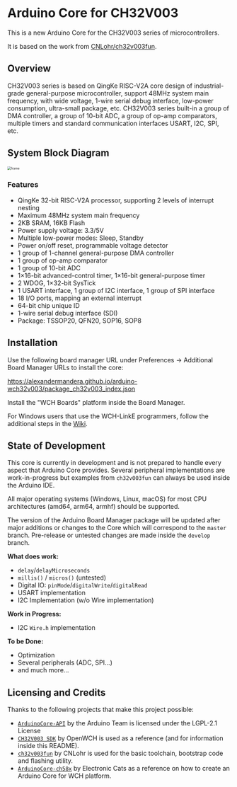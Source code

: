 # Arduino Core for CH32V003

This is a new Arduino Core for the CH32V003 series of microcontrollers.

It is based on the work from [CNLohr/ch32v003fun](https://github.com/CNLohr/ch32v003fun).


## Overview
CH32V003 series is based on QingKe RISC-V2A core design of industrial-grade general-purpose microcontroller, support 48MHz system main frequency, with wide voltage, 1-wire serial debug interface, low-power consumption, ultra-small package, etc. CH32V003 series built-in a group of DMA controller, a group of 10-bit ADC, a group of op-amp comparators, multiple timers and standard communication interfaces USART, I2C, SPI, etc.

## System Block Diagram
<img src="https://github.com/openwch/ch32v003/raw/main/image/frame.jpg" alt="frame" style="zoom:50%;" />

### Features
- QingKe 32-bit RISC-V2A processor, supporting 2 levels of interrupt nesting
- Maximum 48MHz system main frequency
- 2KB SRAM, 16KB Flash
- Power supply voltage: 3.3/5V
- Multiple low-power modes: Sleep, Standby
- Power on/off reset, programmable voltage detector
- 1 group of 1-channel general-purpose DMA controller
- 1 group of op-amp comparator
- 1 group of 10-bit ADC
- 1×16-bit advanced-control timer, 1×16-bit general-purpose timer
- 2 WDOG, 1×32-bit SysTick
- 1 USART interface, 1 group of I2C interface, 1 group of SPI interface
- 18 I/O ports, mapping an external interrupt
- 64-bit chip unique ID
- 1-wire serial debug interface (SDI)
- Package: TSSOP20, QFN20, SOP16, SOP8

## Installation

Use the following board manager URL under Preferences &rarr; Additional Board Manager URLs to install the core:

https://alexandermandera.github.io/arduino-wch32v003/package_ch32v003_index.json

Install the "WCH Boards" platform inside the Board Manager.

For Windows users that use the WCH-LinkE programmers, follow the additional steps in the [Wiki](https://github.com/AlexanderMandera/arduino-wch32v003/wiki/Additional-Installation-Steps).

## State of Development

This core is currently in development and is not prepared to handle
every aspect that Arduino Core provides. Several peripheral implementations
are work-in-progress but examples from `ch32v003fun` can always be used inside the Arduino IDE.

All major operating systems (Windows, Linux, macOS) for most CPU architectures (amd64, arm64, armhf)
should be supported.

The version of the Arduino Board Manager package will be updated after major additions or changes
to the Core which will correspond to the `master` branch.
Pre-release or untested changes are made inside the `develop` branch.

**What does work:**
* `delay`/`delayMicroseconds`
* `millis()` / `micros()` (untested)
* Digital IO: `pinMode`/`digitalWrite`/`digitalRead`
* USART implementation
* I2C Implementation (w/o Wire implementation)

**Work in Progress:**
* I2C `Wire.h` implementation

**To be Done:**
* Optimization
* Several peripherals (ADC, SPI...)
* and much more...

## Licensing and Credits

Thanks to the following projects that make this project possible:

* [`ArduinoCore-API`](https://github.com/arduino/ArduinoCore-API) by the Arduino Team is licensed under the LGPL-2.1 License
* [`CH32V003 SDK`](https://github.com/openwch/ch32v003) by OpenWCH is used as a reference (and for information inside this README).
* [`ch32v003fun`](https://github.com/cnlohr/ch32v003fun) by CNLohr is used for the basic toolchain, bootstrap code and flashing utility.
* [`ArduinoCore-ch58x`](https://github.com/ElectronicCats/arduino-wch58x) by Electronic Cats as a reference on how to create an Arduino Core for WCH platform.
